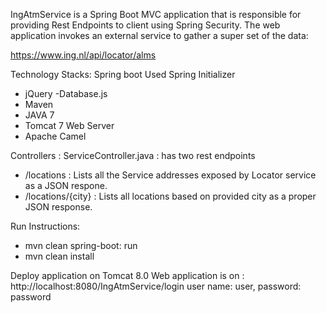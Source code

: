 IngAtmService is a Spring Boot MVC application that is responsible for providing Rest Endpoints to client using Spring
Security.  The web application invokes an external service to gather a super set of the data:

https://www.ing.nl/api/locator/alms

Technology Stacks:
Spring boot
Used Spring Initializer
- jQuery
-Database.js
- Maven
- JAVA 7
- Tomcat 7 Web Server
- Apache Camel

Controllers :
ServiceController.java : has two rest endpoints
- /locations : Lists all the Service addresses exposed by Locator service as a JSON respone.
- /locations/{city} : Lists all locations based on provided city as a proper JSON response.

Run Instructions:
- mvn clean spring-boot: run
- mvn clean install

Deploy application on Tomcat 8.0
Web application is on :  http://localhost:8080/IngAtmService/login
user name: user,  password: password

